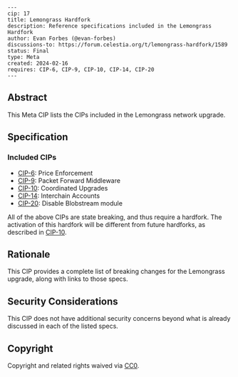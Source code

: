 ```
---
cip: 17
title: Lemongrass Hardfork
description: Reference specifications included in the Lemongrass Hardfork
author: Evan Forbes (@evan-forbes)
discussions-to: https://forum.celestia.org/t/lemongrass-hardfork/1589
status: Final
type: Meta
created: 2024-02-16
requires: CIP-6, CIP-9, CIP-10, CIP-14, CIP-20
---
```

## Abstract

This Meta CIP lists the CIPs included in the Lemongrass network upgrade.

## Specification

### Included CIPs

- [CIP-6](https://github.com/celestiaorg/CIPs/blob/main/cips/cip-6.md): Price Enforcement
- [CIP-9](https://github.com/celestiaorg/CIPs/blob/main/cips/cip-9.md): Packet Forward Middleware
- [CIP-10](https://github.com/celestiaorg/CIPs/blob/main/cips/cip-10.md): Coordinated Upgrades
- [CIP-14](https://github.com/celestiaorg/CIPs/blob/main/cips/cip-14.md): Interchain Accounts
- [CIP-20](https://github.com/celestiaorg/CIPs/blob/main/cips/cip-20.md): Disable Blobstream module

All of the above CIPs are state breaking, and thus require a hardfork. The activation of this hardfork will be different from future hardforks, as described in [CIP-10](https://github.com/celestiaorg/CIPs/blob/main/cips/cip-10.md).

## Rationale

This CIP provides a complete list of breaking changes for the Lemongrass upgrade, along with links to those specs.

## Security Considerations

This CIP does not have additional security concerns beyond what is already discussed in each of the listed specs.

## Copyright

Copyright and related rights waived via [CC0](../LICENSE).
